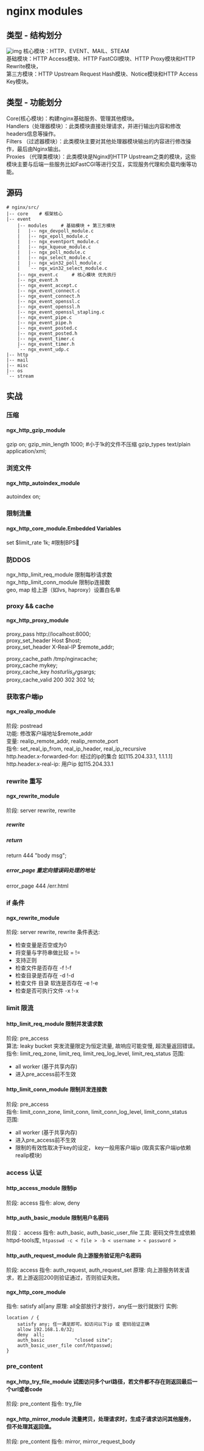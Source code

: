 # nginx modules

## 类型 - 结构划分
![img](res/nginx-modules.jpeg)
核心模块：HTTP、EVENT、MAIL、STEAM  
基础模块：HTTP Access模块、HTTP FastCGI模块、HTTP Proxy模块和HTTP Rewrite模块，  
第三方模块：HTTP Upstream Request Hash模块、Notice模块和HTTP Access Key模块。  

## 类型 - 功能划分
Core(核心模块)：构建nginx基础服务、管理其他模块。  
Handlers（处理器模块）：此类模块直接处理请求，并进行输出内容和修改headers信息等操作。  
Filters （过滤器模块）：此类模块主要对其他处理器模块输出的内容进行修改操作，最后由Nginx输出。  
Proxies （代理类模块）：此类模块是Nginx的HTTP Upstream之类的模块，这些模块主要与后端一些服务比如FastCGI等进行交互，实现服务代理和负载均衡等功能。  

## 源码
```
# nginx/src/
|-- core    # 框架核心
|-- event
    |-- modules     # 基础模块 + 第三方模块
    |   |-- ngx_devpoll_module.c
    |   |-- ngx_epoll_module.c
    |   |-- ngx_eventport_module.c
    |   |-- ngx_kqueue_module.c
    |   |-- ngx_poll_module.c
    |   |-- ngx_select_module.c
    |   |-- ngx_win32_poll_module.c
    |   `-- ngx_win32_select_module.c
    |-- ngx_event.c     # 核心模块 优先执行
    |-- ngx_event.h
    |-- ngx_event_accept.c
    |-- ngx_event_connect.c
    |-- ngx_event_connect.h
    |-- ngx_event_openssl.c
    |-- ngx_event_openssl.h
    |-- ngx_event_openssl_stapling.c
    |-- ngx_event_pipe.c
    |-- ngx_event_pipe.h
    |-- ngx_event_posted.c
    |-- ngx_event_posted.h
    |-- ngx_event_timer.c
    |-- ngx_event_timer.h
    `-- ngx_event_udp.c
|-- http
|-- mail
|-- misc
|-- os
`-- stream
```

## 实战
### 压缩
#### ngx_http_gzip_module
gzip            on;
gzip_min_length 1000;   #小于1k的文件不压缩
gzip_types      text/plain application/xml;

### 浏览文件
#### ngx_http_autoindex_module
autoindex   on;

### 限制流量
#### ngx_http_core_module.Embedded Variables
set $limit_rate 1k; #限制BPS

### 防DDOS
ngx_http_limit_req_module 限制每秒请求数  
ngx_http_limit_conn_module 限制ip连接数  
geo, map 给上游（如lvs, haproxy）设置白名单  

### proxy && cache
#### ngx_http_proxy_module
proxy_pass       http://localhost:8000;  
proxy_set_header Host      $host;  
proxy_set_header X-Real-IP $remote_addr;  

proxy_cache_path /tmp/nginxcache;  
proxy_cache mykey;  
proxy_cache_key $host$url$is_args$args;  
proxy_cache_valid 200 302 302 1d;  

### 获取客户端ip
#### ngx_realip_module
阶段: postread  
功能: 修改客户端地址$remote_addr  
变量: realip_remote_addr, realip_remote_port  
指令: set_real_ip_from, real_ip_header, real_ip_recursive  
http.header.x-forwarded-for: 经过的ip的集合 如[115.204.33.1, 1.1.1.1]
http.header.x-real-ip: 用户ip 如115.204.33.1

### rewrite 重写
#### ngx_rewrite_module
阶段: server rewrite, rewrite
##### rewrite
##### return
return 444 "body msg";
##### error_page 重定向错误码处理的地址
error_page 444 /err.html

### if 条件
#### ngx_rewrite_module
阶段: server rewrite, rewrite
条件表达:
- 检查变量是否空或为0
- 将变量与字符串做比较 = !=
- 支持正则
- 检查文件是否存在 -f !-f
- 检查目录是否存在 -d !-d
- 检查文件 目录 软连是否存在 -e !-e
- 检查是否可执行文件 -x !-x

### limit 限流
#### http_limit_req_module 限制并发请求数
阶段: pre_access  
算法: leaky bucket  突发流量限定为恒定流量, 故响应可能变慢, 超流量返回错误。
指令: limit_req_zone, limit_req, limit_req_log_level, limit_req_status
范围:  
- all worker (基于共享内存)  
- 进入pre_access前不生效  
#### http_limit_conn_module 限制并发连接数
阶段: pre_access  
指令: limit_conn_zone, limit_conn, limit_conn_log_level, limit_conn_status  
范围:   
- all worker (基于共享内存)  
- 进入pre_access前不生效  
- 限制的有效性取决于key的设定， key一般用客户端ip (取真实客户端ip依赖realip模块)  

### access 认证
#### http_access_module 限制ip
阶段: access
指令: alow, deny
#### http_auth_basic_module 限制用户名密码
阶段： access
指令: auth_basic, auth_basic_user_file
工具: 密码文件生成依赖httpd-tools库, `htpasswd -c < file > -b < username > < password >`
#### http_auth_request_module 向上游服务验证用户名密码
阶段: access
指令: auth_request, auth_request_set
原理: 向上游服务转发请求，若上游返回200则验证通过，否则验证失败。
#### ngx_http_core_module
指令: satisfy all|any
原理: all全部放行才放行，any任一放行就放行
实例:  
```
location / {
    satisfy any; 任一满足即可。如访问以下ip 或 密码验证正确
    allow 192.168.1.0/32;
    deny  all;
    auth_basic           "closed site";
    auth_basic_user_file conf/htpasswd;
}
```  

### pre_content
#### ngx_http_try_file_module 试图访问多个url路径，若文件都不存在则返回最后一个url或者code
阶段: pre_content
指令: try_file
#### ngx_http_mirror_module 流量拷贝，处理请求时，生成子请求访问其他服务，但不处理其返回值。
阶段: pre_content
指令: mirror, mirror_request_body


